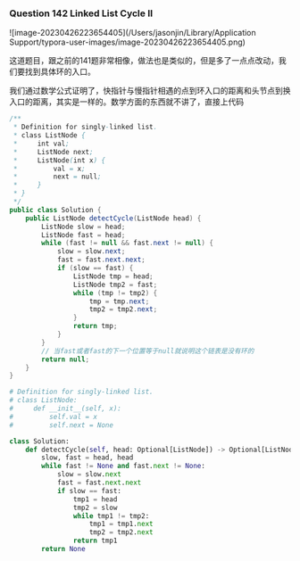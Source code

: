 ### Question 142 Linked List Cycle II

![image-20230426223654405](/Users/jasonjin/Library/Application Support/typora-user-images/image-20230426223654405.png)

这道题目，跟之前的141题非常相像，做法也是类似的，但是多了一点点改动，我们要找到具体环的入口。

我们通过数学公式证明了，快指针与慢指针相遇的点到环入口的距离和头节点到换入口的距离，其实是一样的。数学方面的东西就不讲了，直接上代码



```java
/**
 * Definition for singly-linked list.
 * class ListNode {
 *     int val;
 *     ListNode next;
 *     ListNode(int x) {
 *         val = x;
 *         next = null;
 *     }
 * }
 */
public class Solution {
    public ListNode detectCycle(ListNode head) {
        ListNode slow = head;
        ListNode fast = head;
        while (fast != null && fast.next != null) {
            slow = slow.next;
            fast = fast.next.next;
            if (slow == fast) {
                ListNode tmp = head;
                ListNode tmp2 = fast;
                while (tmp != tmp2) {
                    tmp = tmp.next;
                    tmp2 = tmp2.next;
                }
                return tmp;
            }
        }
        // 当fast或者fast的下一个位置等于null就说明这个链表是没有环的
        return null;
    }
}
```

```python
# Definition for singly-linked list.
# class ListNode:
#     def __init__(self, x):
#         self.val = x
#         self.next = None

class Solution:
    def detectCycle(self, head: Optional[ListNode]) -> Optional[ListNode]:
        slow, fast = head, head
        while fast != None and fast.next != None:
            slow = slow.next
            fast = fast.next.next
            if slow == fast:
                tmp1 = head
                tmp2 = slow
                while tmp1 != tmp2:
                    tmp1 = tmp1.next
                    tmp2 = tmp2.next
                return tmp1
        return None
```

